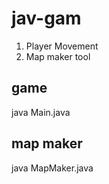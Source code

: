 # jav-gam
1. Player Movement
2. Map maker tool
## game
java Main.java
## map maker
java MapMaker.java
